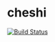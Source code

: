 # cheshi
[![Build Status](https://travis-ci.org/michaelliao/openweixin.svg?branch=master)](https://travis-ci.org/michaelliao/openweixin)
